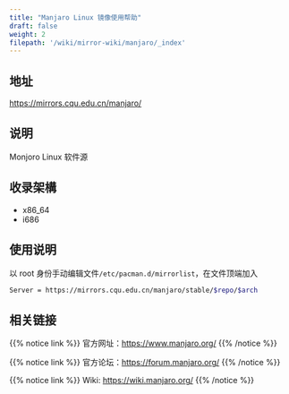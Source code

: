 ```yaml
---
title: "Manjaro Linux 镜像使用帮助"
draft: false
weight: 2
filepath: '/wiki/mirror-wiki/manjaro/_index'
---
```

## 地址
https://mirrors.cqu.edu.cn/manjaro/
## 说明
Monjoro Linux 软件源
## 收录架構
- x86_64
- i686
## 使用说明
以 root 身份手动编辑文件`/etc/pacman.d/mirrorlist`，在文件顶端加入
```bash
Server = https://mirrors.cqu.edu.cn/manjaro/stable/$repo/$arch
```
## 相关链接


{{% notice link %}}
官方网址：https://www.manjaro.org/
{{% /notice %}}


{{% notice link %}}
官方论坛：https://forum.manjaro.org/
{{% /notice %}}


{{% notice link %}}
Wiki: https://wiki.manjaro.org/
{{% /notice %}}
